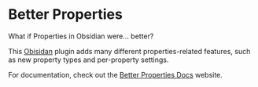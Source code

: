 # Better Properties

What if Properties in Obsidian were... better?

This [Obisidan](https://obsidian.md) plugin adds many different properties-related features, such as new property types and per-property settings.

For documentation, check out the [Better Properties Docs](https://better-properties.unxok.com) website.
